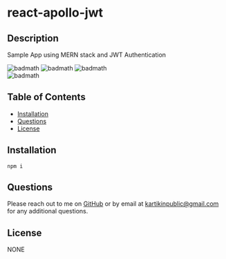 # react-apollo-jwt

## Description

Sample App using MERN stack and JWT Authentication

![badmath](https://img.shields.io/github/languages/top/nitrotap/react-apollo-jwt)
![badmath](https://img.shields.io/github/issues/nitrotap/react-apollo-jwt)
![badmath](https://img.shields.io/github/forks/nitrotap/react-apollo-jwt)  
![badmath](https://img.shields.io/github/stars/nitrotap/react-apollo-jwt)

## Table of Contents

- [Installation](#Installation)
- [Questions](#Questions)
- [License](#License)

## Installation

`npm i`

## Questions

Please reach out to me on [GitHub](https://github.com/nitrotap) or by email at kartikinpublic@gmail.com for any additional questions.

## License

NONE
